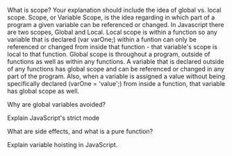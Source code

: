 What is scope? Your explanation should include the idea of global vs. local scope.
Scope, or Variable Scope, is the idea regarding in which part of a program a given variable can be referenced or changed.
In Javascript there are two scopes, Global and Local. Local scope is within a function so any variable that is declared
(var varOne;) within a funtion can only be referenced or changed from inside that function - that variable's scope is local
to that function. Global scope is throughout a program, outside of functions as well as within any functions. A variable
that is declared outside of any functions has global scope and can be referenced or changed in any part of the program. Also,
when a variable is assigned a value without being specifically declared (varOne = 'value';) from inside a function, that variable
has global scope as well.

Why are global variables avoided?

Explain JavaScript's strict mode

What are side effects, and what is a pure function?

Explain variable hoisting in JavaScript.
